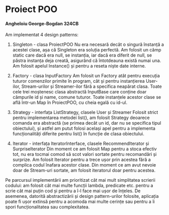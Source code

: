 # Proiect POO
#### Angheloiu George-Bogdan 324CB

Am implementat 4 design patterns:

1. Singleton - clasa ProiectPOO
    Nu era necesară decât o singură înstanță a acestei clase, așa că Singleton era soluția perfectă. Am folosit un câmp static care dacă era null, se instanția, iar
    dacă era diferit de null, se păstra instanța deja creată, asigurând că întotdeauna există numai una. Am folosit apelul Instance() și pentru a reseta niște
    date interne.

2. Factory - clasa InputFactory
    Am folosit un Factory atât pentru execuția tuturor comenzilor primite în program, cât și pentru instanțierea User-ilor, Stream-urilor și Streamer-ilor fără a
    specifica neapărat clasa. Toate cele trei moștenesc clasa abstractă InputBase care conține doar câmpurile id și name, comune tuturor. Toate instanțele acestor clase
    se află într-un Map în ProiectPOO, cu cheia egală cu id-ul.

3. Strategy - interfața ListStrategy, clasele User și Streamer
    Folosit strict pentru implementarea metodei list(), am folosit Strategy deoarece comanda era abstractă (se primea decât un id, dar nu se specifica tipul obiectului),
    și astfel am putut folosi același apel pentru a implementa funcționalități diferite pentru list() în funcție de clasa obiectului.

4. Iterator - interfața IteratorInterface, clasele RecommendIterator și SurpriseIterator
    Din moment ce am folosit Map pentru a stoca efectiv tot, nu era tocmai comod să scot valori sortate pentru recomandări și surprize. Am folosit Iterator pentru a
    trece ușor prin acestea fără a complica codul înafara acestor clase. Din moment ce am avut nevoie doar de Stream-uri sortate, am folosit iteratorul doar
    pentru acestea.

Pe parcursul implementării am prioritizat cât mai mult simplitatea scrierii codului: am folosit cât mai multe funcții lambda, predicate etc. pentru a scrie cât mai
puțin cod și pentru a î-l face mai ușor de înțeles. De asemenea, datorită abstractizării și design pattern-urilor folosite, aplicația poate fi ușor extinsă pentru a
acomoda mai multe cerințe sau pentru a îi spori funcționalitatea sau complexitatea.

